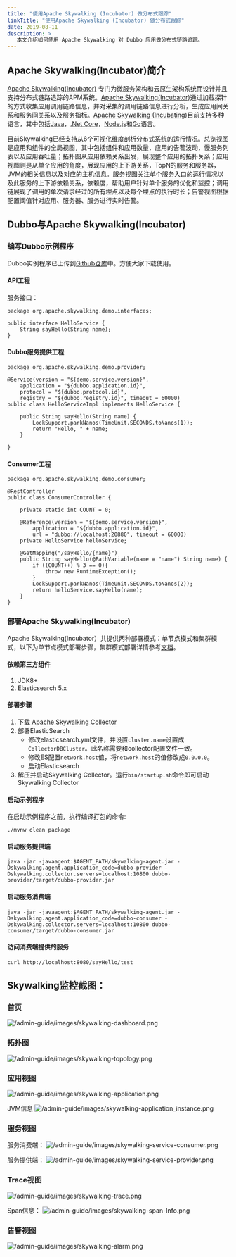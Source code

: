 ```yaml
---
title: "使用Apache Skywalking (Incubator) 做分布式跟踪"
linkTitle: "使用Apache Skywalking (Incubator) 做分布式跟踪"
date: 2019-08-11
description: > 
   本文介绍如何使用 Apache Skywalking 对 Dubbo 应用做分布式链路追踪。
---
```


## Apache Skywalking(Incubator)简介
[Apache Skywalking(Incubator)](https://github.com/apache/skywalking) 专门为微服务架构和云原生架构系统而设计并且支持分布式链路追踪的APM系统。[Apache Skywalking(Incubator)](https://github.com/apache/skywalking)通过加载探针的方式收集应用调用链路信息，并对采集的调用链路信息进行分析，生成应用间关系和服务间关系以及服务指标。[Apache Skywalking (Incubating)](https://github.com/apache/skywalking)目前支持多种语言，其中包括[Java](https://github.com/apache/skywalking)，[.Net Core](https://github.com/OpenSkywalking/skywalking-netcore)，[Node.js](https://github.com/OpenSkywalking/skywalking-nodejs)和[Go](https://github.com/SkyAPM/go2sky)语言。

目前Skywalking已经支持从6个可视化维度剖析分布式系统的运行情况。总览视图是应用和组件的全局视图，其中包括组件和应用数量，应用的告警波动，慢服务列表以及应用吞吐量；拓扑图从应用依赖关系出发，展现整个应用的拓扑关系；应用视图则是从单个应用的角度，展现应用的上下游关系，TopN的服务和服务器，JVM的相关信息以及对应的主机信息。服务视图关注单个服务入口的运行情况以及此服务的上下游依赖关系，依赖度，帮助用户针对单个服务的优化和监控；调用链展现了调用的单次请求经过的所有埋点以及每个埋点的执行时长；告警视图根据配置阈值针对应用、服务器、服务进行实时告警。

## Dubbo与Apache Skywalking(Incubator)
### 编写Dubbo示例程序
Dubbo实例程序已上传到[Github仓库](https://github.com/SkywalkingTest/dubbo-trace-example)中。方便大家下载使用。
#### API工程
服务接口：

```
package org.apache.skywalking.demo.interfaces;

public interface HelloService {
	String sayHello(String name);
}
```

#### Dubbo服务提供工程

```
package org.apache.skywalking.demo.provider;

@Service(version = "${demo.service.version}",
	application = "${dubbo.application.id}",
	protocol = "${dubbo.protocol.id}",
	registry = "${dubbo.registry.id}", timeout = 60000)
public class HelloServiceImpl implements HelloService {

	public String sayHello(String name) {
		LockSupport.parkNanos(TimeUnit.SECONDS.toNanos(1));
		return "Hello, " + name;
	}

}
```

#### Consumer工程

```
package org.apache.skywalking.demo.consumer;

@RestController
public class ConsumerController {

	private static int COUNT = 0;

	@Reference(version = "${demo.service.version}",
		application = "${dubbo.application.id}",
		url = "dubbo://localhost:20880", timeout = 60000)
	private HelloService helloService;

	@GetMapping("/sayHello/{name}")
	public String sayHello(@PathVariable(name = "name") String name) {
		if ((COUNT++) % 3 == 0){
			throw new RuntimeException();
		}
		LockSupport.parkNanos(TimeUnit.SECONDS.toNanos(2));
		return helloService.sayHello(name);
	}
}
```

### 部署Apache Skywalking(Incubator)
Apache Skywalking(Incubator）共提供两种部署模式：单节点模式和集群模式，以下为单节点模式部署步骤，集群模式部署详情参考[文档](https://skywalking.apache.org/docs/main/next/en/setup/backend/backend-setup/)。
#### 依赖第三方组件
1. JDK8+
2. Elasticsearch 5.x
#### 部署步骤
1. 下载[ Apache Skywalking Collector](http://skywalking.apache.org/downloads/)
2. 部署ElasticSearch
	* 修改elasticsearch.yml文件，并设置`cluster.name`设置成`CollectorDBCluster`。此名称需要和collector配置文件一致。
	 * 修改ES配置`network.host`值，将`network.host`的值修改成`0.0.0.0`。
	* 启动Elasticsearch
3. 解压并启动Skywalking Collector。运行`bin/startup.sh`命令即可启动Skywalking Collector
#### 启动示例程序
在启动示例程序之前，执行编译打包的命令:

```
./mvnw clean package
```

#### 启动服务提供端

```
java -jar -javaagent:$AGENT_PATH/skywalking-agent.jar -Dskywalking.agent.application_code=dubbo-provider -Dskywalking.collector.servers=localhost:10800 dubbo-provider/target/dubbo-provider.jar
```

#### 启动服务消费端

```
java -jar -javaagent:$AGENT_PATH/skywalking-agent.jar -Dskywalking.agent.application_code=dubbo-consumer -Dskywalking.collector.servers=localhost:10800 dubbo-consumer/target/dubbo-consumer.jar 
```

#### 访问消费端提供的服务

```
curl http://localhost:8080/sayHello/test
```

## Skywalking监控截图：

### 首页

![/admin-guide/images/skywalking-dashboard.png](/imgs/blog/skywalking-dashboard.png)

### 拓扑图
![/admin-guide/images/skywalking-topology.png](/imgs/blog/skywalking-topology.png)

### 应用视图
![/admin-guide/images/skywalking-application.png](/imgs/blog/skywalking-application.png)

JVM信息
![/admin-guide/images/skywalking-application_instance.png](/imgs/blog/skywalking-application_instance.png)

###  服务视图

服务消费端：
![/admin-guide/images/skywalking-service-consumer.png](/imgs/blog/skywalking-service-consumer.png)

服务提供端：
![/admin-guide/images/skywalking-service-provider.png](/imgs/blog/skywalking-service-provider.png)

### Trace视图
![/admin-guide/images/skywalking-trace.png](/imgs/blog/skywalking-trace.png)

Span信息：
![/admin-guide/images/skywalking-span-Info.png](/imgs/blog/skywalking-span-Info.png)

### 告警视图
![/admin-guide/images/skywalking-alarm.png](/imgs/blog/skywalking-alarm.png)

